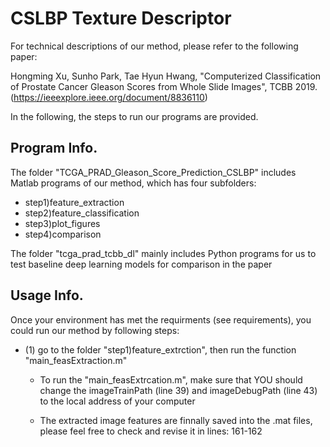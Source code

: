 # CSLBP Texture Descriptor

For technical descriptions of our method, please refer to the following paper: 

Hongming Xu, Sunho Park, Tae Hyun Hwang, "Computerized Classification of Prostate Cancer Gleason Scores from Whole Slide Images", TCBB 2019. (https://ieeexplore.ieee.org/document/8836110)

In the following, the steps to run our programs are provided. 

## Program Info.
The folder "TCGA_PRAD_Gleason_Score_Prediction_CSLBP" includes Matlab programs of our method, which has four subfolders:

- step1)feature_extraction
- step2)feature_classification
- step3)plot_figures
- step4)comparison

The folder "tcga_prad_tcbb_dl" mainly includes Python programs for us to test baseline deep learning models for comparison in the paper

## Usage Info.
Once your environment has met the requirments (see requirements), you could run our method by following steps:

- (1) go to the folder "step1)feature_extrction", then run the function "main_feasExtraction.m"

  - To run the "main_feasExtrcation.m", make sure that YOU should change the imageTrainPath (line 39) and imageDebugPath (line 43) to the local address of your computer
  
  - The extracted image features are finnally saved into the .mat files, please feel free to check and revise it in lines: 161-162
